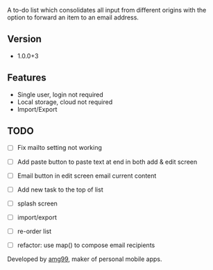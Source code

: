 A to-do list which consolidates all input from different origins
with the option to forward an item to an email address.

## Version
- 1.0.0+3

## Features

- Single user, login not required
- Local storage, cloud not required
- Import/Export

## TODO

- [ ] Fix mailto setting not working
- [ ] Add paste button to paste text at end in both add & edit screen
- [ ] Email button in edit screen email current content
- [ ] Add new task to the top of list
- [ ] splash screen
- [ ] import/export
- [ ] re-order list
- [ ] refactor: use map() to compose email recipients


Developed by [amg99](https://amg99.com), maker of personal mobile apps.
